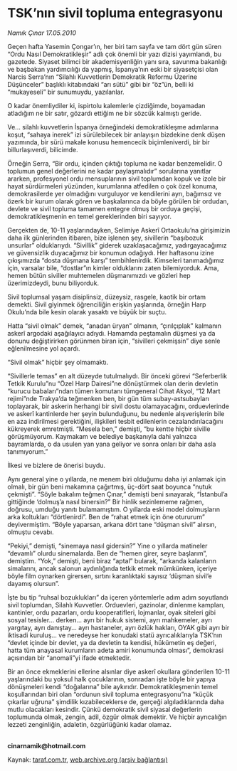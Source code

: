# TSK’nın sivil topluma entegrasyonu

*Namık Çınar 17.05.2010*

<div class="yazi"><p>Geçen hafta Yasemin Çongar’ın, her biri tam sayfa ve tam dört gün süren “Ordu Nasıl Demokratikleşir” adlı çok önemli bir yazı dizisi yayımlandı, bu gazetede. Siyaset bilimci bir akademisyenliğin yanı sıra, savunma bakanlığı ve başbakan yardımcılığı da yapmış, İspanya’nın eski bir siyasetçisi olan Narcis Serra’nın “Silahlı Kuvvetlerin Demokratik Reformu Üzerine Düşünceler” başlıklı kitabındaki “arı sütü” gibi bir “öz”ün, belli ki “mukayeseli” bir sunumuydu, yazılanlar. </p>
<p>O kadar önemliydiler ki, ispirtolu kalemlerle çizdiğimde, boyamadan atladığım ne bir satır, gözardı ettiğim ne bir sözcük kalmıştı geride.</p>
<p>Ve... silahlı kuvvetlerin İspanya örneğindeki demokratikleşme adımlarına koşut, “sahaya inerek” izi sürülebilecek bir anlayışın bizdekine denk düşen yazımında, bir sürü makale konusu hemencecik biçimleniverdi, bir bir billurlaşıverdi, bilicimde.</p>
<p>Örneğin Serra, “Bir ordu, içinden çıktığı topluma ne kadar benzemelidir. O toplumun genel değerlerini ne kadar paylaşmalıdır” sorularına yanıtlar ararken, profesyonel ordu mensuplarının sivil toplumdan kopuk ve izole bir hayat sürdürmeleri yüzünden, kurumlarına atfedilen o çok özel konuma, demokrasilerde yer olmadığını vurguluyor ve kendilerini ayrı, bağımsız ve özerk bir kurum olarak gören ve başkalarınca da böyle görülen bir ordudan, devlete ve sivil topluma tamamen entegre olmuş bir orduya geçişi, demokratikleşmenin en temel gereklerinden biri sayıyor. </p>
<p>Gerçekten de, 10-11 yaşlarındayken, Selimiye Askerî Ortaokulu’na girişimizin daha ilk günlerinden itibaren, bize işlenen şey, sivillerin “başıbozuk unsurlar” olduklarıydı. “Sivillik” giderek uzaklaşacağımız, yadırgayacağımız ve güvensizlik duyacağımız bir konumun odağıydı. Her haftasonu izine çıkışımızda “dosta düşmana karşı” tembihlenirdik. Kimseleri tanımadığımız için, varsalar bile, “dostlar”ın kimler olduklarını zaten bilemiyorduk. Ama, hemen bütün siviller muhtemelen düşmanımızdı ve gözleri hep üzerimizdeydi, bunu biliyorduk.</p>
<p>Sivil toplumsal yaşam disiplinsiz, düzeysiz, rasgele, kaotik bir ortam demekti. Sivil giyinmek öğrenciliğin erişkin yaşlarında, örneğin Harp Okulu’nda bile kesin olarak yasaktı ve büyük bir suçtu. </p>
<p>Hatta “sivil olmak” demek, “anadan üryan” olmanın, “çırılçıplak” kalmanın askerî argodaki aşağılayıcı adıydı. Hamamda peştamalın düşmesi ya da donunu değiştirirken görünmen biran için, “sivilleri çekmişsin” diye senle eğlenilmesine yol açardı.</p>
<p>“Sivil olmak” hiçbir şey olmamaktı.</p>
<p>“Sivillerle temas” en alt düzeyde tutulmalıydı. Bir önceki görevi “Seferberlik Tetkik Kurulu”nu “Özel Harp Dairesi”ne dönüştürmek olan derin devletin “kurucu babaları”ndan tümen komutanı tümgeneral Cihat Akyol, “12 Mart rejimi”nde Trakya’da teğmenken ben, bir gün tüm subay-astsubayları toplayarak, bir askerin herhangi bir sivil dostu olamayacağını, orduevlerinde ve askerî kantinlerde her şeyin bulunduğunu, bu nedenle alışverişlerin bile en aza indirilmesi gerektiğini, ilişkileri tesbit edilenlerin cezalandırılacağını kükreyerek emretmişti. “Mesela ben,” demişti, “bu kentte hiçbir siville görüşmüyorum. Kaymakam ve belediye başkanıyla dahi yalnızca bayramlarda, o da usulen yan yana geliyor ve sonra onları bir daha asla tanımıyorum.”</p>
<p>İlkesi ve bizlere de önerisi buydu.</p>
<p>Aynı general yine o yıllarda, ne menem biri olduğumu daha iyi anlamak için olmalı, bir gün beni makamına çağırtmış, üç-dört saat boyunca “nutuk çekmişti”. “Söyle bakalım teğmen Çınar,” demişti beni sınayarak, “İstanbul’a gittiğinde ‘dolmuş’a nasıl binersin?” Bir hinlik sezinlememe rağmen, doğrusu, umduğu yanıtı bulamamıştım. O yıllarda eski model dolmuşların arka koltukları “dörtlenirdi”. Ben de “rahat etmek için öne otururum” deyivermiştim. “Böyle yaparsan, arkana dört tane “düşman sivil” alırsın, olmuştu cevabı.</p>
<p>“Pekiyi,” demişti, “sinemaya nasıl gidersin?” Yine o yıllarda matineler “devamlı” olurdu sinemalarda. Ben de “hemen girer, seyre başlarım”, demiştim. “Yok,” demişti, beni biraz “aptal” bularak, “arkanda kalanların simalarını, ancak salonun aydınlığında tetkik etmek mümkünken, içeriye böyle film oynarken girersen, sırtını karanlıktaki sayısız ‘düşman sivil’e dayamış olursun”.</p>
<p>İşte bu tip “ruhsal bozuklukları” da içeren yöntemlerle adım adım soyutlandı sivil toplumdan, Silahlı Kuvvetler. Orduevleri, gazinolar, dinlenme kampları, kantinler, ordu pazarları, ordu kooperatifleri, lojmanlar, oyak siteleri gibi sosyal tesisler... derken... ayrı bir hukuk sistemi, ayrı mahkemeler, ayrı yargıtay, ayrı danıştay... ayrı hastaneler, ayrı özlük hakları, OYAK gibi ayrı bir iktisadi kuruluş... ve neredeyse her konudaki statü ayrıcalıklarıyla TSK’nın “devlet içinde bir devlet, ya da devletin ta kendisi, hükümetin eş değeri, hatta tüm anayasal kurumların adeta amiri konumunda olması”, demokrasi açısından bir “anomali”yi ifade etmektedir.</p>
<p>Bir an önce ekmeklerini ellerine alsınlar diye askerî okullara gönderilen 10-11 yaşlarındaki bu yoksul halk çocuklarının, sonradan işte böyle bir yapıya dönüşmeleri kendi “doğalarına” bile aykırıdır. Demokratikleşmenin temel koşullarından biri olan “ordunun sivil topluma entegrasyonu”na “küçük çıkarlar uğruna” şimdilik kızabileceklerse de, gerçeği algıladıklarında daha mutlu olacakları kesindir. Çünkü demokratik sivil siyasal değerlerin toplumunda olmak, zengin, adil, özgür olmak demektir. Ve hiçbir ayrıcalığın lezzeti zenginliğin, adaletin, özgürlüğünki kadar olamaz.</p>
<p><b><br/>cinarnamik@hotmail.com</b></p></div>

Kaynak: [taraf.com.tr](http://www.taraf.com.tr:80/namik-cinar/makale-tsk-nin-sivil-topluma-entegrasyonu.htm), [web.archive.org (arşiv bağlantısı)](http://web.archive.org/web/20100519120906/http://www.taraf.com.tr:80/namik-cinar/makale-tsk-nin-sivil-topluma-entegrasyonu.htm)
